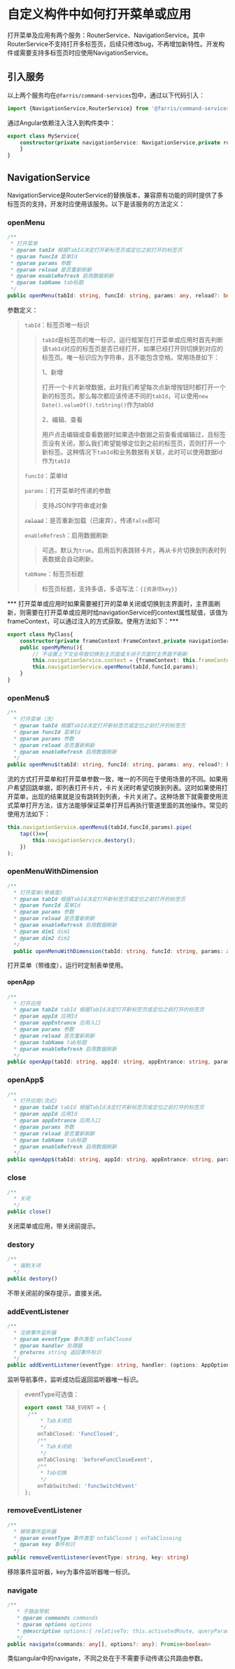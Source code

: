 # 自定义构件中如何打开菜单或应用

打开菜单及应用有两个服务：RouterService、NavigationService。其中RouterService不支持打开多标签页，后续只修改bug，不再增加新特性。开发构件或需要支持多标签页时应使用NavigationService。

## 引入服务

以上两个服务均在`@farris/command-services`包中，通过以下代码引入：

```typescript
import {NavigationService,RouterService} from '@farris/command-services';
```

通过Angular依赖注入注入到构件类中：

```typescript
export class MyService{
    constructor(private navigationService: NavigationService,private routerService:RouterService){
    }
}
```

## NavigationService

NavigationService是RouterService的替换版本，兼容原有功能的同时提供了多标签页的支持，开发时应使用该服务。以下是该服务的方法定义：

### openMenu

```typescript
/**
 * 打开菜单
 * @param tabId 根据TabId决定打开新标签页或定位之前打开的标签页
 * @param funcId 菜单Id
 * @param params 参数
 * @param reload 是否重新刷新
 * @param enableRefresh 启用数据刷新
 * @param tabName tab标题
 */
public openMenu(tabId: string, funcId: string, params: any, reload?: boolean, enableRefresh?: any, tabName?: string)
```

参数定义：

> `tabId`：标签页唯一标识
>
> > `tabId`是标签页的唯一标识，运行框架在打开菜单或应用时首先判断该`tabId`对应的标签页是否已经打开，如果已经打开则切换到对应的标签页。唯一标识应为字符串，且不能包含空格。常用场景如下：
> >
> > 1、新增
> >
> > 打开一个卡片新增数据，此时我们希望每次点新增按钮时都打开一个新的标签页。那么每次都应该传递不同的`tabId`，可以使用`new Date().valueOf().toString()`作为tabId
> >
> > 2、编辑、查看
> >
> > 用户点击编辑或查看数据时如果选中数据之前查看或编辑过，且标签页没有关闭，那么我们希望能够定位到之前的标签页，否则打开一个新标签。这种情况下`tabId`和业务数据有关联，此时可以使用数据Id作为`tabId`
>
> `funcId`：菜单Id
>
> `params`：打开菜单时传递的参数
>
> > 支持JSON字符串或对象
>
> ~~`reload`~~：是否重新加载（已废弃），传递`false`即可
>
> `enableRefresh`：启用数据刷新
>
> > 可选，默认为`true`。启用后列表跳转卡片，再从卡片切换到列表时列表数据会自动刷新。
>
> `tabName`：标签页标题
>
> > 标签页标题，支持多语，多语写法：`{{资源项key}}`

*** 打开菜单或应用时如果需要被打开的菜单关闭或切换到主界面时，主界面刷新，则需要在打开菜单或应用时给navigationService的context属性赋值，该值为frameContext，可以通过注入的方式获取。使用方法如下：***

```typescript
export class MyClass{
    constructor(private frameContext:FrameContext,private navigationService: NavigationService){}
    public openMyMenu(){
        // 不设置上下文会导致切换到主页面或关闭子页面时主界面不刷新
        this.navigationService.context = {frameContext: this.frameContext};
        this.navigationService.openMenu(tabId,funcId,params);
    }
}
```



### openMenu$

```typescript
/**
  * 打开菜单（流）
  * @param tabId 根据TabId决定打开新标签页或定位之前打开的标签页
  * @param funcId 菜单Id
  * @param params 参数
  * @param reload 是否重新刷新
  * @param enableRefresh 启用数据刷新
  */
public openMenu$(tabId: string, funcId: string, params: any, reload?: boolean, enableRefresh?: any, tabName?: string)
```

流的方式打开菜单和打开菜单参数一致，唯一的不同在于使用场景的不同。如果用户希望回跳单据，即列表打开卡片，卡片关闭时希望切换到列表。这时如果使用打开菜单，出现的结果就是没有跳转到列表，卡片关闭了。这种场景下就需要使用流式菜单打开方法，该方法能够保证菜单打开后再执行管道里面的其他操作。常见的使用方法如下：

```typescript
this.navigationService.openMenu$(tabId,funcId,params).pipe(
	tap(()=>{
        this.navigationService.destory();
    })
);
```

### openMenuWithDimension

```typescript
/**
  * 打开菜单(带维度)
  * @param tabId 根据TabId决定打开新标签页或定位之前打开的标签页
  * @param funcId 菜单Id
  * @param params 参数
  * @param reload 是否重新刷新
  * @param enableRefresh 启用数据刷新
  * @param dim1 dim1
  * @param dim2 dim2
  */
  public openMenuWithDimension(tabId: string, funcId: string, params: any, enableRefresh?: any, dim1?: any, dim2?: any, tabName?: string)
```

打开菜单（带维度），运行时定制表单使用。

#### openApp

```typescript
/**
  * 打开应用
  * @param tabId tabId 根据TabId决定打开新标签页或定位之前打开的标签页
  * @param appId 应用Id
  * @param appEntrance 应用入口
  * @param params 参数
  * @param reload 是否重新刷新
  * @param tabName tab标题
  * @param enableRefresh 启用数据刷新
  */
public openApp(tabId: string, appId: string, appEntrance: string, params: any, reload?: boolean, tabName?: string, enableRefresh?: any)
```

### openApp$

```typescript
/**
  * 打开应用(流式)
  * @param tabId tabId 根据TabId决定打开新标签页或定位之前打开的标签页
  * @param appId 应用Id
  * @param appEntrance 应用入口
  * @param params 参数
  * @param reload 是否重新刷新
  * @param tabName tab标题
  * @param enableRefresh 启用数据刷新
  */
public openApp$(tabId: string, appId: string, appEntrance: string, params: any, reload?: boolean, tabName?: string, enableRefresh?: any)
```

### close

```typescript
/**
  * 关闭
  */
public close()
```

关闭菜单或应用，带关闭前提示。

### destory

```typescript
/**
  * 强制关闭
  */
public destory() 
```

不带关闭前的保存提示，直接关闭。

### addEventListener

```typescript
/**
  * 注册事件监听器
  * @param eventType 事件类型 onTabClosed
  * @param handler 处理器
  * @returns string 返回事件标识
  */
public addEventListener(eventType: string, handler: (options: AppOptions) => any): string
```

监听导航事件，监听成功后返回监听器唯一标识。

> eventType可选值：
>
> ```typescript
> export const TAB_EVENT = {
>  /**
>      * Tab关闭后
>      */
>     onTabClosed: 'FuncClosed',
>     /**
>      * Tab关闭前
>      */
>     onTabClosing: 'beforeFuncCloseEvent',
>     /**
>      * Tab切换
>      */
>     onTabSwitched: 'funcSwitchEvent'
> };
> ```

### removeEventListener

```typescript
/**
  * 移除事件监听器
  * @param eventType 事件类型 onTabClosed | onTabCloseing
  * @param key 事件标识
  */
public removeEventListener(eventType: string, key: string)
```

移除事件监听器，key为事件监听器唯一标识。

### navigate

```typescript
/**
   * 子路由导航
   * @param commands commands
   * @param options options
   * @description options:{ relativeTo: this.activatedRoute, queryParams:{a:1,b:2},etc:...}
   */
public navigate(commands: any[], options?: any): Promise<boolean>
```

类似angular中的navigate，不同之处在于不需要手动传递公共路由参数。